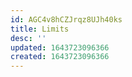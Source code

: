 ```yaml
---
id: AGC4v8hCZJrqz8UJh40ks
title: Limits
desc: ''
updated: 1643723096366
created: 1643723096366
---
```


